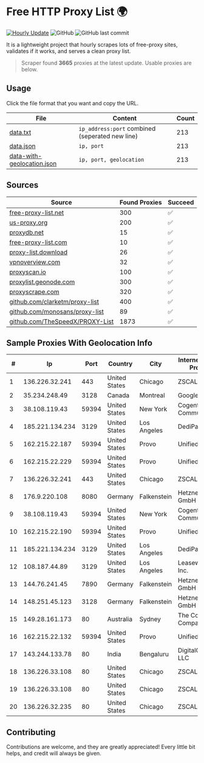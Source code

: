 
# Free HTTP Proxy List 🌍

[![Hourly Update](https://github.com/mertguvencli/http-proxy-list/actions/workflows/main.yml/badge.svg?branch=main)](https://github.com/mertguvencli/http-proxy-list/actions/workflows/main.yml)
![GitHub](https://img.shields.io/github/license/mertguvencli/http-proxy-list)
![GitHub last commit](https://img.shields.io/github/last-commit/mertguvencli/http-proxy-list)

It is a lightweight project that hourly scrapes lots of free-proxy sites, validates if it works, and serves a clean proxy list.


> Scraper found **3665** proxies at the latest update. Usable proxies are below.

## Usage

Click the file format that you want and copy the URL.


|File|Content|Count|
|----|-------|-----|
|[data.txt](https://raw.githubusercontent.com/mertguvencli/http-proxy-list/main/proxy-list/data.txt)|`ip_address:port` combined (seperated new line)|213|
|[data.json](https://raw.githubusercontent.com/mertguvencli/http-proxy-list/main/proxy-list/data.json)|`ip, port`|213|
|[data-with-geolocation.json](https://raw.githubusercontent.com/mertguvencli/http-proxy-list/main/proxy-list/data-with-geolocation.json)|`ip, port, geolocation`|213|

## Sources

|Source|Found Proxies|Succeed|
|------|-------------|-------|
|[free-proxy-list.net](https://free-proxy-list.net)|300|✅|
|[us-proxy.org](https://www.us-proxy.org)|200|✅|
|[proxydb.net](http://proxydb.net)|15|✅|
|[free-proxy-list.com](https://free-proxy-list.com/?page=&port=&type%5B%5D=http&type%5B%5D=https&up_time=0&search=Search)|10|✅|
|[proxy-list.download](https://www.proxy-list.download/HTTP)|26|✅|
|[vpnoverview.com](https://vpnoverview.com/privacy/anonymous-browsing/free-proxy-servers)|32|✅|
|[proxyscan.io](https://www.proxyscan.io)|100|✅|
|[proxylist.geonode.com](https://proxylist.geonode.com/api/proxy-list?limit=300&page=1&sort_by=lastChecked&sort_type=desc&protocols=http,https)|300|✅|
|[proxyscrape.com](https://api.proxyscrape.com/v2/?request=displayproxies&protocol=http&timeout=10000&country=all&ssl=all&anonymity=all)|320|✅|
|[github.com/clarketm/proxy-list](https://raw.githubusercontent.com/clarketm/proxy-list/master/proxy-list-raw.txt)|400|✅|
|[github.com/monosans/proxy-list](https://raw.githubusercontent.com/monosans/proxy-list/main/proxies/http.txt)|89|✅|
|[github.com/TheSpeedX/PROXY-List](https://raw.githubusercontent.com/TheSpeedX/PROXY-List/master/http.txt)|1873|✅|


## Sample Proxies With Geolocation Info

|#|Ip|Port|Country|City|Internet Service Provider|
|-|--|----|-------|----|-------------------------|
|1|136.226.32.241|443|United States|Chicago|ZSCALER, INC.|
|2|35.234.248.49|3128|Canada|Montreal|Google LLC|
|3|38.108.119.43|59394|United States|New York|Cogent Communications|
|4|185.221.134.234|3129|United States|Los Angeles|DediPath|
|5|162.215.22.187|59394|United States|Provo|Unified Layer|
|6|162.215.22.229|59394|United States|Provo|Unified Layer|
|7|136.226.32.241|443|United States|Chicago|ZSCALER, INC.|
|8|176.9.220.108|8080|Germany|Falkenstein|Hetzner Online GmbH|
|9|38.108.119.43|59394|United States|New York|Cogent Communications|
|10|162.215.22.190|59394|United States|Provo|Unified Layer|
|11|185.221.134.234|3129|United States|Los Angeles|DediPath|
|12|108.187.44.89|3129|United States|Los Angeles|Leaseweb USA, Inc.|
|13|144.76.241.45|7890|Germany|Falkenstein|Hetzner Online GmbH|
|14|148.251.45.123|3128|Germany|Falkenstein|Hetzner Online GmbH|
|15|149.28.161.173|80|Australia|Sydney|The Constant Company|
|16|162.215.22.132|59394|United States|Provo|Unified Layer|
|17|143.244.133.78|80|India|Bengaluru|DigitalOcean, LLC|
|18|136.226.33.108|80|United States|Chicago|ZSCALER, INC.|
|19|136.226.33.108|80|United States|Chicago|ZSCALER, INC.|
|20|136.226.32.235|80|United States|Chicago|ZSCALER, INC.|



## Contributing

Contributions are welcome, and they are greatly appreciated! Every
little bit helps, and credit will always be given.

